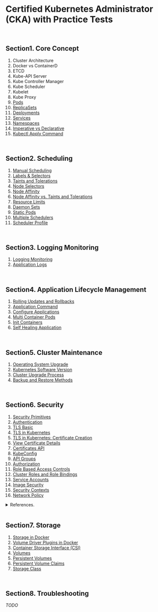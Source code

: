 # Certified Kubernetes Administrator (CKA) with Practice Tests

<br/>

## Section1. Core Concept

1. Cluster Architecture
2. Docker vs ContainerD
3. ETCD
4. Kube-API Server
5. Kube Controller Manager
6. Kube Scheduler
7. Kubelet
8. Kube Proxy
9. [Pods](./pod.md)
10. [ReplicaSets](./replicaset.md)
11. [Deployments](./deployment.md)
12. [Services](./service.md)
13. [Namespaces](./namespace.md)
14. [Imperative vs Declarative](./imperative_vs_declarative.md)
15. [Kubectl Apply Command](./kube_apply_command.md)

<br/>

## Section2. Scheduling

1. [Manual Scheduling](./manual_scheduling.md)
2. [Labels & Selectors](./labels_and_selectors.md)
3. [Taints and Tolerations](./taints_and_tolerations.md)
4. [Node Selectors](./node_selectors.md)
5. [Node Affinity](./node_affinity.md)
6. [Node Affinity vs. Taints and Tolerations](./node_affinity_vs_taints_and_tolerations.md)
7. [Resource Limits](./resource_requirements_and_limits.md)
8. [Daemon Sets](./daemonset.md)
9. [Static Pods](./staticpods.md)
10. [Multiple Schedulers](./multiple_schedulers.md)
10. [Scheduler Profile](./scheduler-profile.md)

<br/>

## Section3. Logging Monitoring

1. [Logging Monitoring](./logging_monitoring.md)
2. [Application Logs](./application_logs.md)

<br/>

## Section4. Application Lifecycle Management

1. [Rolling Updates and Rollbacks](./rolling_updates_and_rollbacks.md)
2. [Application Command](./command_and_arguments.md)
3. [Configure Applications](./configure_applications.md)
4. [Multi Container Pods](./multicontainer_pods.md)
5. [Init Containers](./init_containers.md)
6. [Self Healing Application](./self_healing_applications.md)

<br/>

## Section5. Cluster Maintenance

1. [Operating System Upgrade](./operating_system_upgrade.md)
2. [Kubernetes Software Version](./kubernetes_software_version.md)
3. [Cluster Upgrade Process](./cluster_upgrade_process.md)
4. [Backup and Restore Methods](./backup_and_restore_methods.md)


<br/>

## Section6. Security

1. [Security Primitives](./security_primitives.md)
2. [Authentication](./authentication.md)
3. [TLS Basic](./tls_basic.md)
4. [TLS in Kubernetes](./tls_in_kubernetes.md)
5. [TLS in Kubernetes: Certificate Creation](./tls_in_kubernetes_certificate_creation.md)
6. [View Certificate Details](./view_certificate_details.md)
7. [Certificates API](./certificates_api.md)
8. [KubeConfig](./kube_config.md) 
9. [API Groups](./api_groups.md)
10. [Authorization](./authorization.md)
11. [Role Based Access Controls](./role_based_access_controls.md)
12. [Cluster Roles and Role Bindings](./cluster_roles_and_role_bindings.md)
13. [Service Accounts](./service_accounts.md)
14. [Image Security](./image_security.md)
15. [Security Contexts](./security_contexts.md)
16. [Network Policy](./network_policy.md)

<details>
<summary>References.</summary>

[practice-test-view-certificate-details-2](https://uklabs.kodekloud.com/topic/practice-test-view-certificate-details-2/)

</details>

<br/>

## Section7. Storage

1. [Storage in Docker](./storage_in_docker.md) 
2. [Volume Driver Plugins in Docker](./volume_driver_plugins_in_docker.md) 
3. [Container Storage Interface (CSI)](./container_storage_interface.md)
4. [Volumes](./volumes.md)
5. [Persistent Volumes](./persistent_volumes.md)
6. [Persistent Volume Claims](./persistent_volume_claims.md)
7. [Storage Class](./storage_class.md)

<br/>

## Section8. Troubleshooting

_TODO_
